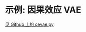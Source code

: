 # 示例: 因果效应 VAE

[见 Github 上的 cevae.py](https://github.com/pyro-ppl/pyro/blob/dev/examples/contrib/cevae/synthetic.py)
